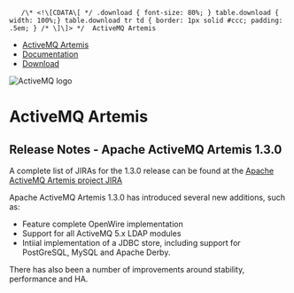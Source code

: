        /\* <!\[CDATA\[ */ .download { font-size: 80%; } table.download { width: 100%;} table.download tr td { border: 1px solid #ccc; padding: .5em; } /* \]\]> */  ActiveMQ Artemis

*   [ActiveMQ Artemis](index.html)
*   [Documentation](docs.md)
*   [Download](OverviewOverview/Overview/download.md)

![ActiveMQ logo](/images/activemq-logo.png)

ActiveMQ Artemis
================

Release Notes - Apache ActiveMQ Artemis 1.3.0
---------------------------------------------

A complete list of JIRAs for the 1.3.0 release can be found at the [Apache ActiveMQ Artemis project JIRA](https://issues.apache.org/jira/secure/ReleaseNote.jspa?projectId=12315920&version=12328978)

Apache ActiveMQ Artemis 1.3.0 has introduced several new additions, such as:

*   Feature complete OpenWire implementation
*   Support for all ActiveMQ 5.x LDAP modules
*   Intiial implementation of a JDBC store, including support for PostGreSQL, MySQL and Apache Derby.

There has also been a number of improvements around stability, performance and HA.
